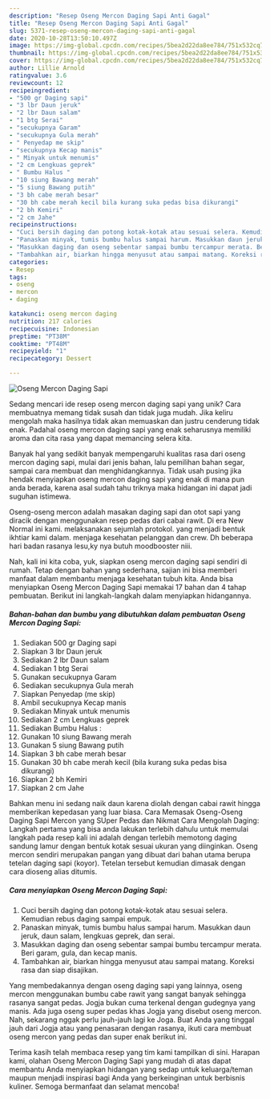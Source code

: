 ```yaml
---
description: "Resep Oseng Mercon Daging Sapi Anti Gagal"
title: "Resep Oseng Mercon Daging Sapi Anti Gagal"
slug: 5371-resep-oseng-mercon-daging-sapi-anti-gagal
date: 2020-10-28T13:50:10.497Z
image: https://img-global.cpcdn.com/recipes/5bea2d22da8ee784/751x532cq70/oseng-mercon-daging-sapi-foto-resep-utama.jpg
thumbnail: https://img-global.cpcdn.com/recipes/5bea2d22da8ee784/751x532cq70/oseng-mercon-daging-sapi-foto-resep-utama.jpg
cover: https://img-global.cpcdn.com/recipes/5bea2d22da8ee784/751x532cq70/oseng-mercon-daging-sapi-foto-resep-utama.jpg
author: Lillie Arnold
ratingvalue: 3.6
reviewcount: 12
recipeingredient:
- "500 gr Daging sapi"
- "3 lbr Daun jeruk"
- "2 lbr Daun salam"
- "1 btg Serai"
- "secukupnya Garam"
- "secukupnya Gula merah"
- " Penyedap me skip"
- "secukupnya Kecap manis"
- " Minyak untuk menumis"
- "2 cm Lengkuas geprek"
- " Bumbu Halus "
- "10 siung Bawang merah"
- "5 siung Bawang putih"
- "3 bh cabe merah besar"
- "30 bh cabe merah kecil bila kurang suka pedas bisa dikurangi"
- "2 bh Kemiri"
- "2 cm Jahe"
recipeinstructions:
- "Cuci bersih daging dan potong kotak-kotak atau sesuai selera. Kemudian rebus daging sampai empuk."
- "Panaskan minyak, tumis bumbu halus sampai harum. Masukkan daun jeruk, daun salam, lengkuas geprek, dan serai."
- "Masukkan daging dan oseng sebentar sampai bumbu tercampur merata. Beri garam, gula, dan kecap manis."
- "Tambahkan air, biarkan hingga menyusut atau sampai matang. Koreksi rasa dan siap disajikan."
categories:
- Resep
tags:
- oseng
- mercon
- daging

katakunci: oseng mercon daging 
nutrition: 217 calories
recipecuisine: Indonesian
preptime: "PT38M"
cooktime: "PT48M"
recipeyield: "1"
recipecategory: Dessert

---
```



![Oseng Mercon Daging Sapi](https://img-global.cpcdn.com/recipes/5bea2d22da8ee784/751x532cq70/oseng-mercon-daging-sapi-foto-resep-utama.jpg)

Sedang mencari ide resep oseng mercon daging sapi yang unik? Cara membuatnya memang tidak susah dan tidak juga mudah. Jika keliru mengolah maka hasilnya tidak akan memuaskan dan justru cenderung tidak enak. Padahal oseng mercon daging sapi yang enak seharusnya memiliki aroma dan cita rasa yang dapat memancing selera kita.

Banyak hal yang sedikit banyak mempengaruhi kualitas rasa dari oseng mercon daging sapi, mulai dari jenis bahan, lalu pemilihan bahan segar, sampai cara membuat dan menghidangkannya. Tidak usah pusing jika hendak menyiapkan oseng mercon daging sapi yang enak di mana pun anda berada, karena asal sudah tahu triknya maka hidangan ini dapat jadi suguhan istimewa.

Oseng-oseng mercon adalah masakan daging sapi dan otot sapi yang diracik dengan menggunakan resep pedas dari cabai rawit. Di era New Normal ini kami. melaksanakan sejumlah protokol. yang menjadi bentuk ikhtiar kami dalam. menjaga kesehatan pelanggan dan crew. Dh beberapa hari badan rasanya lesu,ky nya butuh moodbooster niii.


Nah, kali ini kita coba, yuk, siapkan oseng mercon daging sapi sendiri di rumah. Tetap dengan bahan yang sederhana, sajian ini bisa memberi manfaat dalam membantu menjaga kesehatan tubuh kita. Anda bisa menyiapkan Oseng Mercon Daging Sapi memakai 17 bahan dan 4 tahap pembuatan. Berikut ini langkah-langkah dalam menyiapkan hidangannya.

<!--inarticleads1-->

##### Bahan-bahan dan bumbu yang dibutuhkan dalam pembuatan Oseng Mercon Daging Sapi:

1. Sediakan 500 gr Daging sapi
1. Siapkan 3 lbr Daun jeruk
1. Sediakan 2 lbr Daun salam
1. Sediakan 1 btg Serai
1. Gunakan secukupnya Garam
1. Sediakan secukupnya Gula merah
1. Siapkan  Penyedap (me skip)
1. Ambil secukupnya Kecap manis
1. Sediakan  Minyak untuk menumis
1. Sediakan 2 cm Lengkuas geprek
1. Sediakan  Bumbu Halus :
1. Gunakan 10 siung Bawang merah
1. Gunakan 5 siung Bawang putih
1. Siapkan 3 bh cabe merah besar
1. Gunakan 30 bh cabe merah kecil (bila kurang suka pedas bisa dikurangi)
1. Siapkan 2 bh Kemiri
1. Siapkan 2 cm Jahe


Bahkan menu ini sedang naik daun karena diolah dengan cabai rawit hingga memberikan kepedasan yang luar biasa. Cara Memasak Oseng-Oseng Daging Sapi Mercon yang SUper Pedas dan Nikmat Cara Mengolah Daging: Langkah pertama yang bisa anda lakukan terlebih dahulu untuk memulai langkah pada resep kali ini adalah dengan terlebih memotong daging sandung lamur dengan bentuk kotak sesuai ukuran yang diinginkan. Oseng mercon sendiri merupakan pangan yang dibuat dari bahan utama berupa tetelan daging sapi (koyor). Tetelan tersebut kemudian dimasak dengan cara dioseng alias ditumis. 

<!--inarticleads2-->

##### Cara menyiapkan Oseng Mercon Daging Sapi:

1. Cuci bersih daging dan potong kotak-kotak atau sesuai selera. Kemudian rebus daging sampai empuk.
1. Panaskan minyak, tumis bumbu halus sampai harum. Masukkan daun jeruk, daun salam, lengkuas geprek, dan serai.
1. Masukkan daging dan oseng sebentar sampai bumbu tercampur merata. Beri garam, gula, dan kecap manis.
1. Tambahkan air, biarkan hingga menyusut atau sampai matang. Koreksi rasa dan siap disajikan.


Yang membedakannya dengan oseng daging sapi yang lainnya, oseng mercon menggunakan bumbu cabe rawit yang sangat banyak sehingga rasanya sangat pedas. Jogja bukan cuma terkenal dengan gudegnya yang manis. Ada juga oseng super pedas khas Jogja yang disebut oseng mercon. Nah, sekarang nggak perlu jauh-jauh lagi ke Joga. Buat Anda yang tinggal jauh dari Jogja atau yang penasaran dengan rasanya, ikuti cara membuat oseng mercon yang pedas dan super enak berikut ini. 

Terima kasih telah membaca resep yang tim kami tampilkan di sini. Harapan kami, olahan Oseng Mercon Daging Sapi yang mudah di atas dapat membantu Anda menyiapkan hidangan yang sedap untuk keluarga/teman maupun menjadi inspirasi bagi Anda yang berkeinginan untuk berbisnis kuliner. Semoga bermanfaat dan selamat mencoba!

